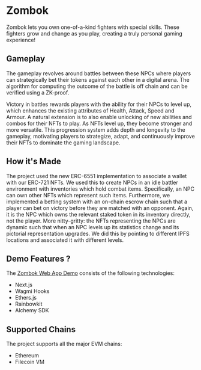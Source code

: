# Zombok

Zombok lets you own one-of-a-kind fighters with special skills. These fighters grow and change as you play, creating a truly personal gaming experience!

## Gameplay

The gameplay revolves around battles between these NPCs where players can strategically bet their tokens against each other in a digital arena. The algorithm for computing the outcome of the battle is off chain and can be verified using a ZK-proof.

Victory in battles rewards players with the ability for their NPCs to level up, which enhances the existing attributes of Health, Attack, Speed and Armour. A natural extension is to also enable unlocking of new abilities and combos for their NFTs to play. As NFTs level up, they become stronger and more versatile. This progression system adds depth and longevity to the gameplay, motivating players to strategize, adapt, and continuously improve their NFTs to dominate the gaming landscape.

## How it's Made

The project used the new ERC-6551 implementation to associate a wallet with our ERC-721 NFTs. We used this to create NPCs in an idle battler environment with inventories which hold combat items. Specifically, an NPC can own other NFTs which represent such items. Furthermore, we implemented a betting system with an on-chain escrow chain such that a player can bet on victory before they are matched with an opponent. Again, it is the NPC which owns the relevant staked token in its inventory directly, not the player.
More nitty-gritty: the NFTs representing the NPCs are dynamic such that when an NPC levels up its statistics change and its pictorial representation upgrades. We did this by pointing to different IPFS locations and associated it with different levels.

## Demo Features ?

The [Zombok Web App Demo]((https://zombok-app.vercel.app/battle)) consists of the following technologies:

- Next.js
- Wagmi Hooks
- Ethers.js
- Rainbowkit
- Alchemy SDK

## Supported Chains

The project supports all the major EVM chains:

 - Ethereum
 - Filecoin VM

